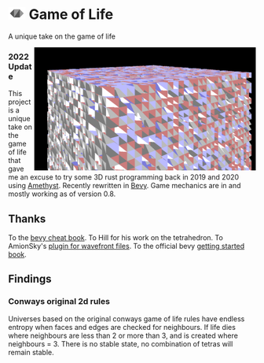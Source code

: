 # <img src="./assets/hills-tetrahedron.svg" height="25" /> Game of Life
A unique take on the game of life

<img align="right" src="./assets/screen-capture-2022-08-06.png" height="250" />

### 2022 Update
This project is a unique take on the game of life that gave me an excuse to try some 3D rust programming back in 2019 and 2020 using [Amethyst](https://github.com/amethyst/amethyst). Recently rewritten in [Bevy](https://github.com/bevyengine/bevy). Game mechanics are in and mostly working as of version 0.8.

## Thanks
To the [bevy cheat book](https://bevy-cheatbook.github.io/). 
To Hill for his work on the tetrahedron. 
To AmionSky's [plugin for wavefront files](https://github.com/AmionSky/bevy_obj/tree/master/example). 
To the official bevy [getting started book](https://bevyengine.org/learn/book/getting-started/resources/). 

## Findings

### Conways original 2d rules
Universes based on the original conways game of life rules have endless entropy when faces and edges are checked for neighbours. If life dies where neighbours are less than 2 or more than 3, and is created where neighbours = 3. There is no stable state, no combination of tetras will remain stable.

